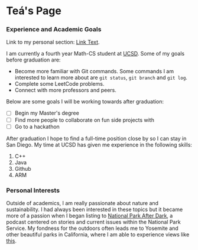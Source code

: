 # Teá's Page

### Experience and Academic Goals 
Link to my personal section: [Link Text](#personal-interests).


I am currently a fourth year Math-CS student at <ins>UCSD</ins>. 
Some of my goals before graduation are: 
  - Become more familiar with Git commands. Some commands I am interested to learn more about are `git status`, `git branch` and `git log`.
  - Complete some LeetCode problems.
  - Connect with more professors and peers.


Below are some goals I will be working towards after graduation: 
- [ ] Begin my Master's degree
- [ ] Find more people to collaborate on fun side projects with
- [ ] Go to a hackathon
      
After graduation I hope to find a full-time position close by so I can stay in San Diego. My time at UCSD has given me experience in the following skills: 
  1. C++
  2. Java
  3. Github
  4. ARM

### Personal Interests
Outside of academics, I am really passionate about nature and sustainability. I had always been interested in these topics but it became more of a passion when I began listing to [National Park After Dark](https://www.npadpodcast.com), a podcast centered on stories and current issues within the National Park Service. 
My fondness for the outdoors often leads me to Yosemite and other beautiful parks in California, where I am able to experience views like [this](docs/yose.pdf). 

